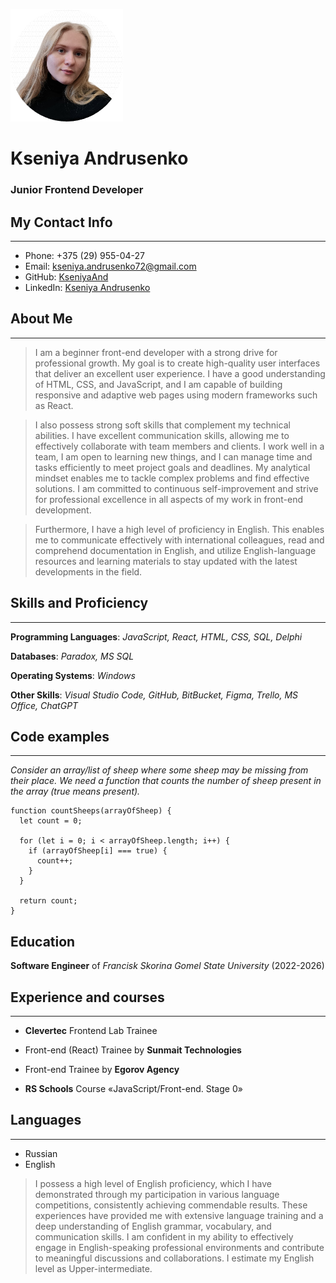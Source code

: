 ![icon-image](/pictures/icon_photo.png)
# Kseniya Andrusenko

### Junior Frontend Developer

## My Contact Info
---
* Phone: +375 (29) 955-04-27
* Email: kseniya.andrusenko72@gmail.com
* GitHub: [KseniyaAnd](https://github.com/KseniyaAnd)
* LinkedIn: [Kseniya Andrusenko](https://www.linkedin.com/in/kseniya-andrusenko-825231281/)

## About Me
---
>I am a beginner front-end developer with a strong drive for professional growth. My goal is to create high-quality user interfaces that deliver an excellent user experience. I have a good understanding of HTML, CSS, and JavaScript, and I am capable of building responsive and adaptive web pages using modern frameworks such as React.

>I also possess strong soft skills that complement my technical abilities. I have excellent communication skills, allowing me to effectively collaborate with team members and clients. I work well in a team, I am open to learning new things, and I can manage time and tasks efficiently to meet project goals and deadlines. My analytical mindset enables me to tackle complex problems and find effective solutions. I am committed to continuous self-improvement and strive for professional excellence in all aspects of my work in front-end development.

>Furthermore, I have a high level of proficiency in English. This enables me to communicate effectively with international colleagues, read and comprehend documentation in English, and utilize English-language resources and learning materials to stay updated with the latest developments in the field.


## Skills and Proficiency
---
**Programming Languages**: *JavaScript, React, HTML, CSS, SQL, Delphi*

**Databases**: *Paradox, MS SQL*

**Operating Systems**: *Windows*

**Other Skills**: *Visual Studio Code, GitHub, BitBucket, Figma, Trello, MS Office, ChatGPT* 

## Code examples
---
*Consider an array/list of sheep where some sheep may be missing from their place. We need a function that counts the number of sheep present in the array (true means present).*

```
function countSheeps(arrayOfSheep) {
  let count = 0;
  
  for (let i = 0; i < arrayOfSheep.length; i++) {
    if (arrayOfSheep[i] === true) {
      count++;
    }
  }
  
  return count;
}
```

## Education 
**Software Engineer** of *Francisk Skorina Gomel State University* (2022-2026)

## Experience and courses
---
* **Clevertec** Frontend Lab Trainee

* Front-end (React) Trainee by **Sunmait Technologies**

* Front-end Trainee by **Egorov Agency**

* **RS Schools** Course «JavaScript/Front-end. Stage 0» 

## Languages
---
* Russian
* English
>I possess a high level of English proficiency, which I have demonstrated through my participation in various language competitions, consistently achieving commendable results. These experiences have provided me with extensive language training and a deep understanding of English grammar, vocabulary, and communication skills. I am confident in my ability to effectively engage in English-speaking professional environments and contribute to meaningful discussions and collaborations. I estimate my English level as Upper-intermediate.
